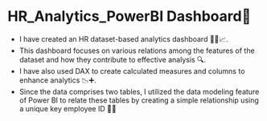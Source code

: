 # HR_Analytics_PowerBI Dashboard💼
* I have created an HR dataset-based analytics dashboard 🧑‍💼📈.
* This dashboard focuses on various relations among the features of the dataset and how they contribute to effective analysis 🔍.
* I have also used DAX to create calculated measures and columns to enhance analytics 📉➕.
* Since the data comprises two tables, I utilized the data modeling feature of Power BI to relate these tables by creating a simple relationship using a unique key employee ID 🔗🆔
